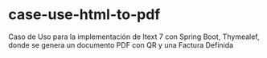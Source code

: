 # case-use-html-to-pdf
Caso de Uso para la implementación de Itext 7 con Spring Boot, Thymealef, donde se genera un documento PDF con QR y una Factura Definida
